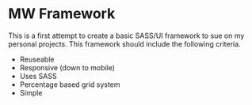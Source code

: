 <h1>MW Framework</h1>

<p>This is a first attempt to create a basic SASS/UI framework to sue on my personal projects. This framework should include the following criteria.</p>

<ul>
	<li>Reuseable</li>
	<li>Responsive (down to mobile)</li>
	<li>Uses SASS</li>
	<li>Percentage based grid system</li>
	<li>Simple</li>
</ul>

